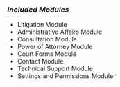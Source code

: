 <!-- # ABP Documentation

ABP Framework offers an **opinionated architecture** to build enterprise software solutions with **best practices** on top of the **.NET** and the **ASP.NET Core** platforms. It provides the fundamental infrastructure, production-ready startup templates, modules, themes, tooling, guides and documentation to implement that architecture properly and **automate the details** and repetitive works as much as possible. -->

### ***Included Modules***

* Litigation Module
* Administrative Affairs Module
* Consultation Module
* Power of Attorney Module
* Court Forms Module
* Contact Module
* Technical Support Module
* Settings and Permissions Module


